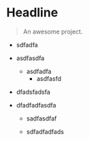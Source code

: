 # Headline

> An awesome project.

* sdfadfa
* asdfasdfa
  * asdfadfa
    * asdfasfd


* dfadsfadsfa

* dfadfadfasdfa
  * sadfasdfaf

  * sdfadfadfads